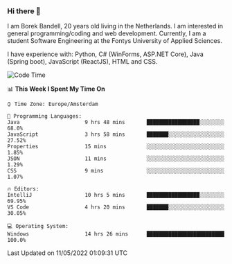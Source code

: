 ### Hi there 👋

I am Borek Bandell, 20 years old living in the Netherlands. I am interested in general programming/coding and web development. Currently, I am a student Software Engineering at the Fontys University of Applied Sciences.

I have experience with: Python, C# (WinForms, ASP.NET Core), Java (Spring boot), JavaScript (ReactJS), HTML and CSS.

<!--START_SECTION:waka-->
![Code Time](http://img.shields.io/badge/Code%20Time-121%20hrs%2053%20mins-blue)

📊 **This Week I Spent My Time On** 

```text
⌚︎ Time Zone: Europe/Amsterdam

💬 Programming Languages: 
Java                     9 hrs 48 mins       █████████████████░░░░░░░░   68.0% 
JavaScript               3 hrs 58 mins       ███████░░░░░░░░░░░░░░░░░░   27.52% 
Properties               15 mins             ░░░░░░░░░░░░░░░░░░░░░░░░░   1.85% 
JSON                     11 mins             ░░░░░░░░░░░░░░░░░░░░░░░░░   1.29% 
CSS                      9 mins              ░░░░░░░░░░░░░░░░░░░░░░░░░   1.07%

🔥 Editors: 
IntelliJ                 10 hrs 5 mins       █████████████████░░░░░░░░   69.95% 
VS Code                  4 hrs 20 mins       ███████░░░░░░░░░░░░░░░░░░   30.05%

💻 Operating System: 
Windows                  14 hrs 26 mins      █████████████████████████   100.0%

```


 Last Updated on 11/05/2022 01:09:31 UTC
<!--END_SECTION:waka-->

<!--**tcBorek2002/tcBorek2002** is a ✨ _special_ ✨ repository because its `README.md` (this file) appears on your GitHub profile.

Here are some ideas to get you started:

- 🔭 I’m currently working on ...
- 🌱 I’m currently learning ...
- 👯 I’m looking to collaborate on ...
- 🤔 I’m looking for help with ...
- 💬 Ask me about ...
- 📫 How to reach me: ...
- 😄 Pronouns: ...
- ⚡ Fun fact: ...
-->
